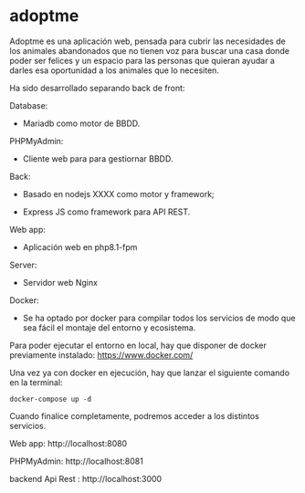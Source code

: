 # adoptme

Adoptme es una aplicación web, pensada para cubrir las necesidades de los animales abandonados que no tienen voz para buscar una casa donde poder ser felices y un espacio para las personas que quieran ayudar a darles esa oportunidad a los animales que lo necesiten.

Ha sido desarrollado separando back de front:

Database:
    
- Mariadb como motor de BBDD.

PHPMyAdmin:
    
- Cliente web para para gestiornar BBDD.

Back:
    
- Basado en nodejs XXXX como motor y framework;
    
- Express JS como framework para API REST.

Web app:
    
- Aplicación web en php8.1-fpm

Server:
    
- Servidor web Nginx

Docker:
    
- Se ha optado por docker para compilar todos los servicios de modo que sea fácil el montaje del entorno y ecosistema.


Para poder ejecutar el entorno en local, hay que disponer de docker previamente instalado: https://www.docker.com/

Una vez ya con docker en ejecución, hay que lanzar el siguiente comando en la terminal:

    docker-compose up -d

Cuando finalice completamente, podremos acceder a los distintos servicios.

Web app: http://localhost:8080

PHPMyAdmin: http://localhost:8081

backend Api Rest : http://localhost:3000
